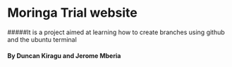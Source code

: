 # Moringa Trial website
#####It is a project aimed at learning how to create branches using github and the ubuntu terminal
#### By Duncan Kiragu and Jerome Mberia
